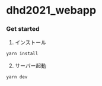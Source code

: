 # dhd2021_webapp

### Get started


1. インストール
```md 
yarn install
```

2. サーバー起動
```md
yarn dev
```

